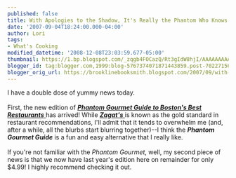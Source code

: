 ```yaml
---
published: false
title: With Apologies to the Shadow, It's Really the Phantom Who Knows
date: '2007-09-04T18:24:00.000-04:00'
author: Lori
tags:
- What's Cooking
modified_datetime: '2008-12-08T23:03:59.677-05:00'
thumbnail: https://1.bp.blogspot.com/_zqgb4FOCazQ/Rt3gIdW8hjI/AAAAAAAAADk/qdRLZtAIC2k/s72-c/phantom.jpg
blogger_id: tag:blogger.com,1999:blog-5767374071871443859.post-7022715630096880992
blogger_orig_url: https://brooklinebooksmith.blogspot.com/2007/09/with-apologies-to-shadow-its-really.html
---
```


<div>I have a double dose of yummy news today. <a href="https://1.bp.blogspot.com/_zqgb4FOCazQ/Rt3gIdW8hjI/AAAAAAAAADk/qdRLZtAIC2k/s1600-h/phantom.jpg"><img id="BLOGGER_PHOTO_ID_5106483988432455218" style="FLOAT: right; MARGIN: 0px 0px 10px 10px; CURSOR: hand" alt="" src="https://1.bp.blogspot.com/_zqgb4FOCazQ/Rt3gIdW8hjI/AAAAAAAAADk/qdRLZtAIC2k/s200/phantom.jpg" border="0" /></a><br /><br />First, the new edition of <a href="https://brookline.booksense.com/NASApp/store/Product?s=showproduct&isbn=9780312374600"><strong><em>Phantom Gourmet Guide to Boston's Best Restaurants</em></strong> </a>has arrived! While <a href="https://brookline.booksense.com/NASApp/store/Product?s=showproduct&amp;isbn=9781570068638"><strong><em>Zagat's</em></strong> </a>is known as the gold standard in restaurant recommendations, I'll admit that it tends to overwhelm me (and, after a while, all the blurbs start blurring together)--I think the <strong><em>Phantom Gourmet Guide</em></strong> is a fun and easy alternative that I really like.<br /><br />If you're not familiar with the <em>Phantom Gourmet</em>, well, my second piece of news is that we now have last year's edition here on remainder for only $4.99! I highly recommend checking it out.</div>